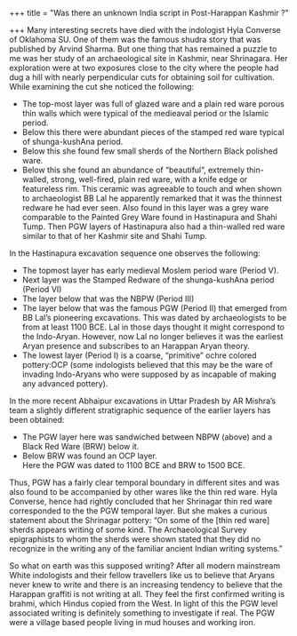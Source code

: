 +++
title = "Was there an unknown India script in Post-Harappan Kashmir ?"

+++
Many interesting secrets have died with the indologist Hyla Converse of
Oklahoma SU. One of them was the famous shudra story that was published
by Arvind Sharma. But one thing that has remained a puzzle to me was her
study of an archaeological site in Kashmir, near Shrinagara. Her
exploration were at two exposures close to the city where the people had
dug a hill with nearly perpendicular cuts for obtaining soil for
cultivation. While examining the cut she noticed the following:  

-  The top-most layer was full of glazed ware and a plain red ware
porous thin walls which were typical of the medieaval period or the
Islamic period.  
-  Below this there were abundant pieces of the stamped red ware typical
of shunga-kushAna period.  
-  Below this she found few small sherds of the Northern Black polished
ware.  
-  Below this she found an abundance of “beautiful”, extremely
thin-walled, strong, well-fired, plain red ware, with a knife edge or
featureless rim. This ceramic was agreeable to touch and when shown to
archaeologist BB Lal he apparently remarked that it was the thinnest
redware he had ever seen. Also found in this layer was a grey ware
comparable to the Painted Grey Ware found in Hastinapura and Shahi Tump.
Then PGW layers of Hastinapura also had a thin-walled red ware similar
to that of her Kashmir site and Shahi Tump.

In the Hastinapura excavation sequence one observes the following:

-  The topmost layer has early medieval Moslem period ware (Period V).  
-  Next layer was the Stamped Redware of the shunga-kushAna period
(Period VI)  
-  The layer below that was the NBPW (Period III)  
-  The layer below that was the famous PGW (Period II) that emerged from
BB Lal’s pioneering excavations. This was dated by archaeologists to be
from at least 1100 BCE. Lal in those days thought it might correspond to
the Indo-Aryan. However, now Lal no longer believes it was the earliest
Aryan presence and subscribes to an Harappan Aryan theory.  
-  The lowest layer (Period I) is a coarse, “primitive” ochre colored
pottery:OCP (some indologists believed that this may be the ware of
invading Indo-Aryans who were supposed by as incapable of making any
advanced pottery).

In the more recent Abhaipur excavations in Uttar Pradesh by AR Mishra’s
team a slightly different stratigraphic sequence of the earlier layers
has been obtained:  

-  The PGW layer here was sandwiched between NBPW (above) and a Black
Red Ware (BRW) below it.  
-  Below BRW was found an OCP layer.  
Here the PGW was dated to 1100 BCE and BRW to 1500 BCE.

Thus, PGW has a fairly clear temporal boundary in different sites and
was also found to be accompanied by other wares like the thin red ware.
Hyla Converse, hence had rightly concluded that her Shrinagar thin red
ware corresponded to the the PGW temporal layer. But she makes a curious
statement about the Shrinagar pottery: “On some of the \[thin red ware\]
sherds appears writing of some kind. The Archaeological Survey
epigraphists to whom the sherds were shown stated that they did no
recognize in the writing any of the familiar ancient Indian writing
systems.”   
  
So what on earth was this supposed writing? After all modern mainstream
White indologists and their fellow travellers like us to believe that
Aryans never knew to write and there is an increasing tendency to
believe that the Harappan graffiti is not writing at all. They feel the
first confirmed writing is brahmi, which Hindus copied from the West. In
light of this the PGW level associated writing is definitely something
to investigate if real. The PGW were a village based people living in
mud houses and working iron.
